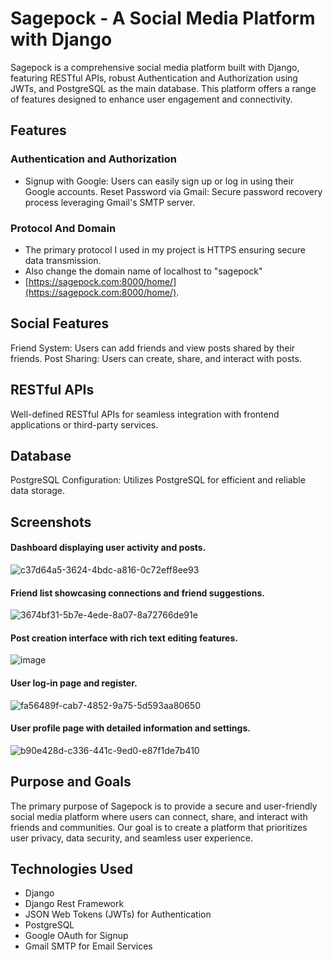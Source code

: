 # Sagepock - A Social Media Platform with Django
Sagepock is a comprehensive social media platform built with Django, featuring RESTful APIs, robust Authentication and Authorization using JWTs, and PostgreSQL as the main database. This platform offers a range of features designed to enhance user engagement and connectivity.

## Features
### Authentication and Authorization
- Signup with Google: Users can easily sign up or log in using their Google accounts.
Reset Password via Gmail: Secure password recovery process leveraging Gmail's SMTP server.

### Protocol And Domain
- The primary protocol I used in my project is HTTPS ensuring secure data transmission.
-  Also change the domain name of localhost to "sagepock"
- [https://sagepock.com:8000/home/](https://sagepock.com:8000/home/).

## Social Features
Friend System: Users can add friends and view posts shared by their friends.
Post Sharing: Users can create, share, and interact with posts.

## RESTful APIs
Well-defined RESTful APIs for seamless integration with frontend applications or third-party services.

## Database
PostgreSQL Configuration: Utilizes PostgreSQL for efficient and reliable data storage.

## Screenshots

#### Dashboard displaying user activity and posts.

![c37d64a5-3624-4bdc-a816-0c72eff8ee93](https://github.com/fares-agour/Django-Social-Media/assets/116801554/159a1b69-bcaf-46a8-95ec-dec20a064fe8)

#### Friend list showcasing connections and friend suggestions.

![3674bf31-5b7e-4ede-8a07-8a72766de91e](https://github.com/fares-agour/Django-Social-Media/assets/116801554/0ed9a6df-2c3b-48f1-aac7-561eba24eceb)

#### Post creation interface with rich text editing features.

![image](https://github.com/fares-agour/Django-Social-Media/assets/116801554/af53578c-ea7f-4317-9f8b-2a45e5f63838)

#### User log-in page and register.

![fa56489f-cab7-4852-9a75-5d593aa80650](https://github.com/fares-agour/Django-Social-Media/assets/116801554/378ad3d9-2c37-4afb-9b63-9a90fe03c0d9)


#### User profile page with detailed information and settings.

![b90e428d-c336-441c-9ed0-e87f1de7b410](https://github.com/fares-agour/Django-Social-Media/assets/116801554/226c592f-84c7-474a-8e1e-bdc6f65f9e85)


## Purpose and Goals
The primary purpose of Sagepock is to provide a secure and user-friendly social media platform where users can connect, share, and interact with friends and communities. Our goal is to create a platform that prioritizes user privacy, data security, and seamless user experience.

## Technologies Used
- Django
- Django Rest Framework
- JSON Web Tokens (JWTs) for Authentication
- PostgreSQL
- Google OAuth for Signup
- Gmail SMTP for Email Services
